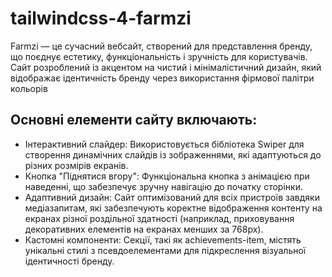 # tailwindcss-4-farmzi

Farmzi — це сучасний вебсайт, створений для представлення бренду, що поєднує естетику, функціональність і зручність для користувачів. Сайт розроблений із акцентом на чистий і мінімалістичний дизайн, який відображає ідентичність бренду через використання фірмової палітри кольорів

## Основні елементи сайту включають:

- Інтерактивний слайдер: Використовується бібліотека Swiper для створення динамічних слайдів із зображеннями, які адаптуються до різних розмірів екранів.
- Кнопка "Піднятися вгору": Функціональна кнопка з анімацією при наведенні, що забезпечує зручну навігацію до початку сторінки.
- Адаптивний дизайн: Сайт оптимізований для всіх пристроїв завдяки медіазапитам, які забезпечують коректне відображення контенту на екранах різної роздільної здатності (наприклад, приховування декоративних елементів на екранах менших за 768px).
- Кастомні компоненти: Секції, такі як achievements-item, містять унікальні стилі з псевдоелементами для підкреслення візуальної ідентичності бренду.
